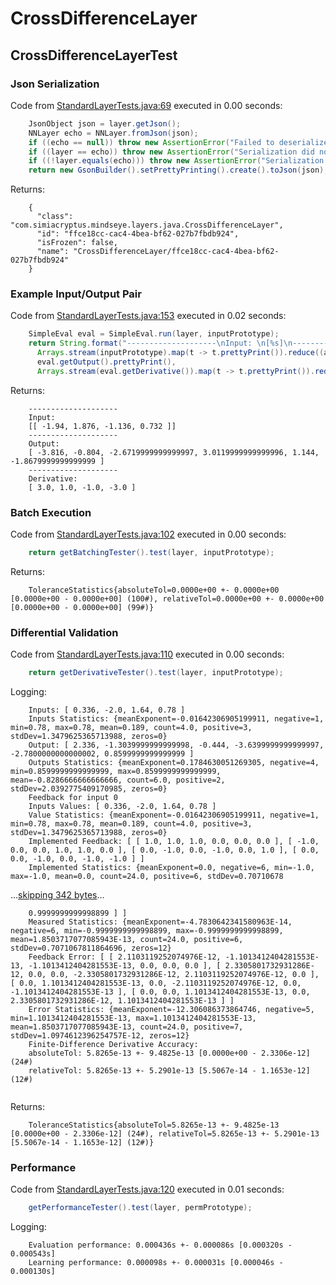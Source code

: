 # CrossDifferenceLayer
## CrossDifferenceLayerTest
### Json Serialization
Code from [StandardLayerTests.java:69](../../../../../../../src/main/java/com/simiacryptus/mindseye/test/StandardLayerTests.java#L69) executed in 0.00 seconds: 
```java
    JsonObject json = layer.getJson();
    NNLayer echo = NNLayer.fromJson(json);
    if ((echo == null)) throw new AssertionError("Failed to deserialize");
    if ((layer == echo)) throw new AssertionError("Serialization did not copy");
    if ((!layer.equals(echo))) throw new AssertionError("Serialization not equal");
    return new GsonBuilder().setPrettyPrinting().create().toJson(json);
```

Returns: 

```
    {
      "class": "com.simiacryptus.mindseye.layers.java.CrossDifferenceLayer",
      "id": "ffce18cc-cac4-4bea-bf62-027b7fbdb924",
      "isFrozen": false,
      "name": "CrossDifferenceLayer/ffce18cc-cac4-4bea-bf62-027b7fbdb924"
    }
```



### Example Input/Output Pair
Code from [StandardLayerTests.java:153](../../../../../../../src/main/java/com/simiacryptus/mindseye/test/StandardLayerTests.java#L153) executed in 0.02 seconds: 
```java
    SimpleEval eval = SimpleEval.run(layer, inputPrototype);
    return String.format("--------------------\nInput: \n[%s]\n--------------------\nOutput: \n%s\n--------------------\nDerivative: \n%s",
      Arrays.stream(inputPrototype).map(t -> t.prettyPrint()).reduce((a, b) -> a + ",\n" + b).get(),
      eval.getOutput().prettyPrint(),
      Arrays.stream(eval.getDerivative()).map(t -> t.prettyPrint()).reduce((a, b) -> a + ",\n" + b).get());
```

Returns: 

```
    --------------------
    Input: 
    [[ -1.94, 1.876, -1.136, 0.732 ]]
    --------------------
    Output: 
    [ -3.816, -0.804, -2.6719999999999997, 3.0119999999999996, 1.144, -1.8679999999999999 ]
    --------------------
    Derivative: 
    [ 3.0, 1.0, -1.0, -3.0 ]
```



### Batch Execution
Code from [StandardLayerTests.java:102](../../../../../../../src/main/java/com/simiacryptus/mindseye/test/StandardLayerTests.java#L102) executed in 0.00 seconds: 
```java
    return getBatchingTester().test(layer, inputPrototype);
```

Returns: 

```
    ToleranceStatistics{absoluteTol=0.0000e+00 +- 0.0000e+00 [0.0000e+00 - 0.0000e+00] (100#), relativeTol=0.0000e+00 +- 0.0000e+00 [0.0000e+00 - 0.0000e+00] (99#)}
```



### Differential Validation
Code from [StandardLayerTests.java:110](../../../../../../../src/main/java/com/simiacryptus/mindseye/test/StandardLayerTests.java#L110) executed in 0.00 seconds: 
```java
    return getDerivativeTester().test(layer, inputPrototype);
```
Logging: 
```
    Inputs: [ 0.336, -2.0, 1.64, 0.78 ]
    Inputs Statistics: {meanExponent=-0.01642306905199911, negative=1, min=0.78, max=0.78, mean=0.189, count=4.0, positive=3, stdDev=1.3479625365713988, zeros=0}
    Output: [ 2.336, -1.3039999999999998, -0.444, -3.6399999999999997, -2.7800000000000002, 0.8599999999999999 ]
    Outputs Statistics: {meanExponent=0.1784630051269305, negative=4, min=0.8599999999999999, max=0.8599999999999999, mean=-0.8286666666666666, count=6.0, positive=2, stdDev=2.0392775409170985, zeros=0}
    Feedback for input 0
    Inputs Values: [ 0.336, -2.0, 1.64, 0.78 ]
    Value Statistics: {meanExponent=-0.01642306905199911, negative=1, min=0.78, max=0.78, mean=0.189, count=4.0, positive=3, stdDev=1.3479625365713988, zeros=0}
    Implemented Feedback: [ [ 1.0, 1.0, 1.0, 0.0, 0.0, 0.0 ], [ -1.0, 0.0, 0.0, 1.0, 1.0, 0.0 ], [ 0.0, -1.0, 0.0, -1.0, 0.0, 1.0 ], [ 0.0, 0.0, -1.0, 0.0, -1.0, -1.0 ] ]
    Implemented Statistics: {meanExponent=0.0, negative=6, min=-1.0, max=-1.0, mean=0.0, count=24.0, positive=6, stdDev=0.70710678
```
...[skipping 342 bytes](etc/62.txt)...
```
    0.9999999999998899 ] ]
    Measured Statistics: {meanExponent=-4.7830642341580963E-14, negative=6, min=-0.9999999999998899, max=-0.9999999999998899, mean=1.8503717077085943E-13, count=24.0, positive=6, stdDev=0.7071067811864696, zeros=12}
    Feedback Error: [ [ 2.1103119252074976E-12, -1.1013412404281553E-13, -1.1013412404281553E-13, 0.0, 0.0, 0.0 ], [ 2.3305801732931286E-12, 0.0, 0.0, -2.3305801732931286E-12, 2.1103119252074976E-12, 0.0 ], [ 0.0, 1.1013412404281553E-13, 0.0, -2.1103119252074976E-12, 0.0, -1.1013412404281553E-13 ], [ 0.0, 0.0, 1.1013412404281553E-13, 0.0, 2.3305801732931286E-12, 1.1013412404281553E-13 ] ]
    Error Statistics: {meanExponent=-12.306086373864746, negative=5, min=1.1013412404281553E-13, max=1.1013412404281553E-13, mean=1.8503717077085943E-13, count=24.0, positive=7, stdDev=1.0974612396254757E-12, zeros=12}
    Finite-Difference Derivative Accuracy:
    absoluteTol: 5.8265e-13 +- 9.4825e-13 [0.0000e+00 - 2.3306e-12] (24#)
    relativeTol: 5.8265e-13 +- 5.2901e-13 [5.5067e-14 - 1.1653e-12] (12#)
    
```

Returns: 

```
    ToleranceStatistics{absoluteTol=5.8265e-13 +- 9.4825e-13 [0.0000e+00 - 2.3306e-12] (24#), relativeTol=5.8265e-13 +- 5.2901e-13 [5.5067e-14 - 1.1653e-12] (12#)}
```



### Performance
Code from [StandardLayerTests.java:120](../../../../../../../src/main/java/com/simiacryptus/mindseye/test/StandardLayerTests.java#L120) executed in 0.01 seconds: 
```java
    getPerformanceTester().test(layer, permPrototype);
```
Logging: 
```
    Evaluation performance: 0.000436s +- 0.000086s [0.000320s - 0.000543s]
    Learning performance: 0.000098s +- 0.000031s [0.000046s - 0.000130s]
    
```

